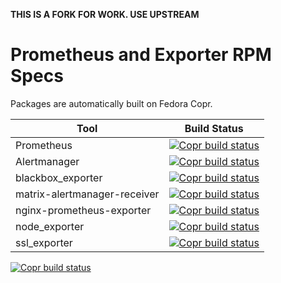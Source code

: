 **THIS IS A FORK FOR WORK. USE UPSTREAM**

Prometheus and Exporter RPM Specs
=================================

Packages are automatically built on Fedora Copr.

| Tool                         | Build Status |
| ---------------------------- | ------------- |
| Prometheus                   | [![Copr build status](https://copr.fedorainfracloud.org/coprs/lkiesow/prometheus/package/prometheus/status_image/last_build.png)](https://copr.fedorainfracloud.org/coprs/lkiesow/prometheus/package/prometheus/)
| Alertmanager                 | [![Copr build status](https://copr.fedorainfracloud.org/coprs/lkiesow/prometheus/package/alertmanager/status_image/last_build.png)](https://copr.fedorainfracloud.org/coprs/lkiesow/prometheus/package/alertmanager/)
| blackbox\_exporter           | [![Copr build status](https://copr.fedorainfracloud.org/coprs/lkiesow/prometheus/package/blackbox_exporter/status_image/last_build.png)](https://copr.fedorainfracloud.org/coprs/lkiesow/prometheus/package/blackbox_exporter/)
| matrix-alertmanager-receiver | [![Copr build status](https://copr.fedorainfracloud.org/coprs/lkiesow/prometheus/package/matrix-alertmanager-receiver/status_image/last_build.png)](https://copr.fedorainfracloud.org/coprs/lkiesow/prometheus/package/matrix-alertmanager-receiver/)
| nginx-prometheus-exporter    | [![Copr build status](https://copr.fedorainfracloud.org/coprs/lkiesow/prometheus/package/nginx-prometheus-exporter/status_image/last_build.png)](https://copr.fedorainfracloud.org/coprs/lkiesow/prometheus/package/nginx-prometheus-exporter/)
| node\_exporter               | [![Copr build status](https://copr.fedorainfracloud.org/coprs/lkiesow/prometheus/package/node_exporter/status_image/last_build.png)](https://copr.fedorainfracloud.org/coprs/lkiesow/prometheus/package/node_exporter/)
| ssl\_exporter                | [![Copr build status](https://copr.fedorainfracloud.org/coprs/lkiesow/prometheus/package/ssl_exporter/status_image/last_build.png)](https://copr.fedorainfracloud.org/coprs/lkiesow/prometheus/package/ssl_exporter/)
[![Copr build status](https://copr.fedorainfracloud.org/coprs/codyrobertson/Prometheus/package/node_exporter/status_image/last_build.png)](https://copr.fedorainfracloud.org/coprs/codyrobertson/Prometheus/package/node_exporter/)
